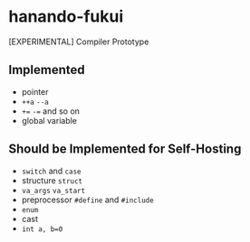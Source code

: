 # hanando-fukui
[EXPERIMENTAL] Compiler Prototype

## Implemented
* pointer
* `++a` `--a`
* `+=` `-=` and so on
* global variable

## Should be Implemented for Self-Hosting
* `switch` and `case`
* structure `struct`
* `va_args` `va_start`
* preprocessor `#define` and `#include`
* `enum`
* cast
* `int a, b=0`
